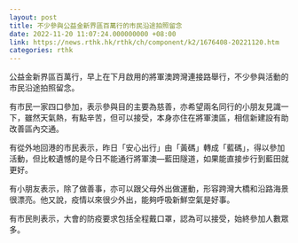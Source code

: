 ```yaml
---
layout: post
title: 不少參與公益金新界區百萬行的市民沿途拍照留念
date: 2022-11-20 11:07:24.000000000 +08:00
link: https://news.rthk.hk/rthk/ch/component/k2/1676408-20221120.htm
categories: rthk
---
```


公益金新界區百萬行，早上在下月啟用的將軍澳跨灣連接路舉行，不少參與活動的市民沿途拍照留念。

有市民一家四口參加，表示參與目的主要為慈善，亦希望兩名同行的小朋友見識一下，雖然天氣熱，有點辛苦，但可以接受，本身亦住在將軍澳區，相信新建設有助改善區內交通。

有從外地回港的市民表示，昨日「安心出行」由「黃碼」轉成「藍碼」，得以參加活動，但比較遺憾的是今日不能通行將軍澳—藍田隧道，如果能直接步行到藍田就更好。

有小朋友表示，除了做善事，亦可以跟父母外出做運動，形容跨灣大橋和沿路海景很漂亮。他又說，疫情以來很少外出，能夠呼吸新鮮空氣是好事。

有市民則表示，大會的防疫要求包括全程戴口罩，認為可以接受，始終參加人數眾多。
